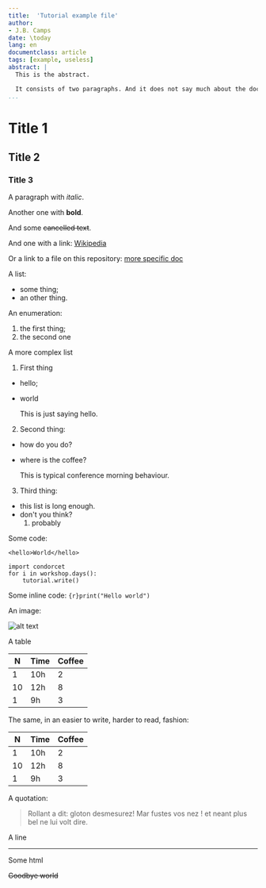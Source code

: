 ```yaml
---
title:  'Tutorial example file'
author:
- J.B. Camps
date: \today
lang: en
documentclass: article
tags: [example, useless]
abstract: |
  This is the abstract.

  It consists of two paragraphs. And it does not say much about the document.
...
```


# Title 1

## Title 2

### Title 3

A paragraph with *italic*.

Another one with **bold**.

And some ~~cancelled text~~.

And one with a link: [Wikipedia](http://www.wikipedia.org)

Or a link to a file on this repository: [more specific doc](./Tutorial_example_folder/Tutorial_example_subfile.md)

A list:

- some thing;
- an other thing.

An enumeration:

1. the first thing;
2. the second one

A more complex list

1. First thing
  - hello;
  - world

    This is just saying hello.
    
2. Second thing:
  - how do you do?
  - where is the coffee?
  
    This is typical conference morning behaviour.

3. Third thing:
  - this list is long enough.
  - don't you think?
    1. probably
    

Some code:

```{xml}
<hello>World</hello>
```

```{python}
import condorcet
for i in workshop.days():
    tutorial.write()

```

Some inline code: `{r}print("Hello world")`

An image:

![alt text](https://upload.wikimedia.org/wikipedia/commons/thumb/5/5b/Nicolas_de_Condorcet.PNG/800px-Nicolas_de_Condorcet.PNG "Not the official Condorcet logo")

A table

N  | Time | Coffee
---|------|-------
1  | 10h  | 2
10 | 12h  | 8
1  |  9h  | 3

The same, in an easier to write, harder to read, fashion:

N|Time|Coffee
---|---|---
1|10h|2
10|12h|8
1|9h|3

A quotation:

> Rollant a dit: gloton desmesurez! Mar fustes vos nez !
> et neant plus bel ne lui volt dire.


A line

---

Some html

<del>Goodbye world</del>





